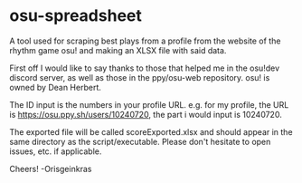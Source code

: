 # osu-spreadsheet
A tool used for scraping best plays from a profile from the website of the rhythm game osu! and making an XLSX file with said data.


First off I would like to say thanks to those that helped me in the osu!dev discord server, as well as those in the ppy/osu-web repository. 
osu! is owned by Dean Herbert.

The ID input is the numbers in your profile URL. e.g. for my profile, the URL is https://osu.ppy.sh/users/10240720, the part i would input is 10240720.

The exported file will be called scoreExported.xlsx and should appear in the same directory as the script/executable.
Please don't hesitate to open issues, etc. if applicable.

Cheers!
-Orisgeinkras
